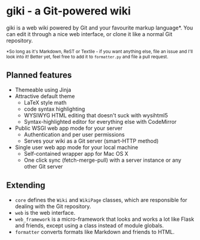 # giki - a Git-powered wiki

giki is a web wiki powered by Git and your favourite markup language*. You can edit it through a nice web interface, or clone it like a normal Git repository.

<small>*So long as it's Markdown, ReST or Textile - if you want anything else, file an issue and I'll look into it! Better yet, feel free to add it to `formatter.py` and file a pull request.</small>

## Planned features

- Themeable using Jinja
- Attractive default theme
	- LaTeX style math
	- code syntax highlighting
	- WYSIWYG HTML editing that doesn't suck with wysihtml5
	- Syntax-highlighted editor for everything else with CodeMirror
- Public WSGI web app mode for your server
	- Authentication and per user permissions
	- Serves your wiki as a Git server (smart-HTTP method)
- Single user web app mode for your local machine
	- Self-contained wrapper app for Mac OS X
	- One click sync (fetch-merge-pull) with a server instance or any other Git server

## Extending

- `core` defines the `Wiki` and `WikiPage` classes, which are responsible for dealing with the Git repository.
- `web` is the web interface.
- `web_framework` is a micro-framework that looks and works a lot like Flask and friends, except using a class instead of module globals.
- `formatter` converts formats like Markdown and friends to HTML.